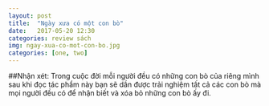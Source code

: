 ```yaml
---
layout: post
title:  "Ngày xưa có một con bò"
date:   2017-05-20 12:30
categories: review sách
img: ngay-xua-co-mot-con-bo.jpg
categories: [one, two]
---
```

##Nhận xét:
Trong cuộc đời mỗi người đều có những con bò của riêng mình sau khi đọc tác phẩm này bạn sẽ dần được trải nghiệm tất cả các con bò mà mọi người đều có để nhận biết và xóa bỏ những con bò ấy đi.